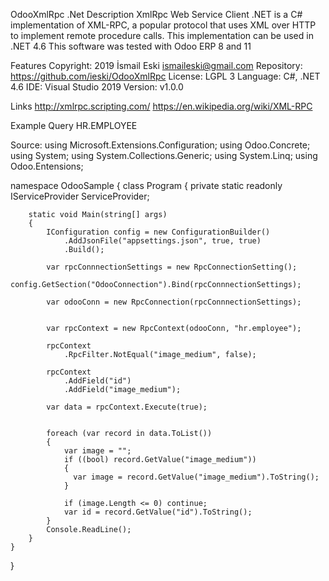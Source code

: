 OdooXmlRpc .Net
Description
XmlRpc Web Service Client .NET is a C# implementation of XML-RPC, a popular protocol that uses XML over HTTP to implement remote procedure calls. This implementation can be used in .NET 4.6 This software was tested with Odoo ERP 8 and 11

Features
Copyright: 2019 İsmail Eski ismaileski@gmail.com
Repository: https://github.com/ieski/OdooXmlRpc
License: LGPL 3
Language: C#, .NET 4.6
IDE: Visual Studio 2019
Version: v1.0.0

Links
http://xmlrpc.scripting.com/
https://en.wikipedia.org/wiki/XML-RPC

Example Query HR.EMPLOYEE

Source:
using Microsoft.Extensions.Configuration;
using Odoo.Concrete;
using System;
using System.Collections.Generic;
using System.Linq;
using Odoo.Entensions;

namespace OdooSample
{
    class Program
    {
        private static readonly IServiceProvider ServiceProvider;

        static void Main(string[] args)
        {
            IConfiguration config = new ConfigurationBuilder()
                .AddJsonFile("appsettings.json", true, true)
                .Build();

            var rpcConnnectionSettings = new RpcConnectionSetting();
            config.GetSection("OdooConnection").Bind(rpcConnnectionSettings);

            var odooConn = new RpcConnection(rpcConnnectionSettings);


            var rpcContext = new RpcContext(odooConn, "hr.employee");

            rpcContext
                .RpcFilter.NotEqual("image_medium", false);

            rpcContext
                .AddField("id")
                .AddField("image_medium");              

            var data = rpcContext.Execute(true);


            foreach (var record in data.ToList())
            {                
                var image = "";
                if ((bool) record.GetValue("image_medium"))
                {
                  var image = record.GetValue("image_medium").ToString();
                }
                
                if (image.Length <= 0) continue;
                var id = record.GetValue("id").ToString();
            }
            Console.ReadLine();
        }
    }
}
